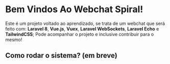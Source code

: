 # Bem Vindos Ao Webchat Spiral!

Este é um projeto voltado ao aprendizado, se trata de um webchat que será feito com: **Laravel 8**, **Vue.js**, **Vuex**, **Laravel WebSockets**, **Laravel Echo** e **TailwindCSS**;
Pode acompanhar o projeto e inclusive contribuir para o mesmo!

## Como rodar o sistema? (em breve)
